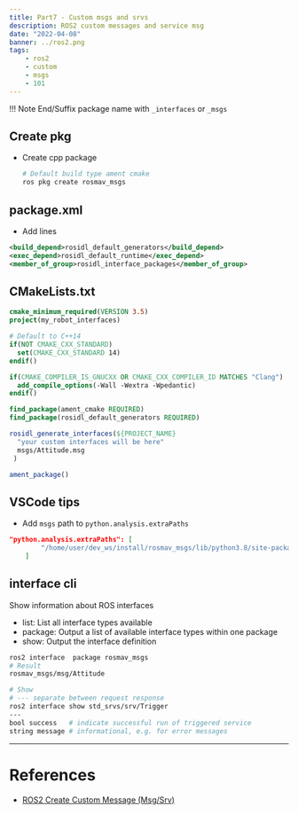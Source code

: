 ```yaml
---
title: Part7 - Custom msgs and srvs
description: ROS2 custom messages and service msg
date: "2022-04-08"
banner: ../ros2.png
tags:
    - ros2
    - custom
    - msgs
    - 101
---
```


!!! Note
    End/Suffix package name with `_interfaces` or `_msgs`

## Create pkg
- Create cpp package
  
  ```bash
  # Default build type ament cmake
  ros pkg create rosmav_msgs
  ```

## package.xml
- Add lines

```xml
<build_depend>rosidl_default_generators</build_depend>
<exec_depend>rosidl_default_runtime</exec_depend>
<member_of_group>rosidl_interface_packages</member_of_group>
```


## CMakeLists.txt
```cmake title="CMakeLists.txt" linenums="1" hl_lines="14 18"
cmake_minimum_required(VERSION 3.5)
project(my_robot_interfaces)

# Default to C++14
if(NOT CMAKE_CXX_STANDARD)
  set(CMAKE_CXX_STANDARD 14)
endif()

if(CMAKE_COMPILER_IS_GNUCXX OR CMAKE_CXX_COMPILER_ID MATCHES "Clang")
  add_compile_options(-Wall -Wextra -Wpedantic)
endif()

find_package(ament_cmake REQUIRED)
find_package(rosidl_default_generators REQUIRED)

rosidl_generate_interfaces(${PROJECT_NAME}
  "your custom interfaces will be here"
  msgs/Attitude.msg
 )

ament_package()
```

## VSCode tips
- Add `msgs` path to `python.analysis.extraPaths`

```json title="pylance"
"python.analysis.extraPaths": [
        "/home/user/dev_ws/install/rosmav_msgs/lib/python3.8/site-packages"
    ]
```

## interface cli
Show information about ROS interfaces

- list: List all interface types available
- package: Output a list of available interface types within one package
- show: Output the interface definition

```bash
ros2 interface  package rosmav_msgs 
# Result
rosmav_msgs/msg/Attitude

# Show 
# --- separate between request response
ros2 interface show std_srvs/srv/Trigger 
---
bool success   # indicate successful run of triggered service
string message # informational, e.g. for error messages

```
---

# References
- [ROS2 Create Custom Message (Msg/Srv)](https://roboticsbackend.com/ros2-create-custom-message/)